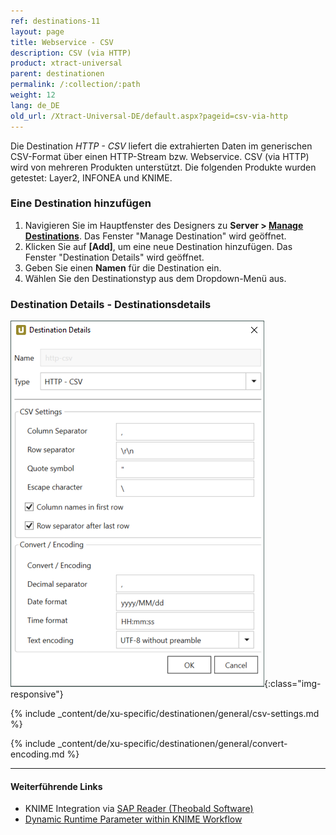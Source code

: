 ```yaml
---
ref: destinations-11
layout: page
title: Webservice - CSV
description: CSV (via HTTP)
product: xtract-universal
parent: destinationen
permalink: /:collection/:path
weight: 12
lang: de_DE
old_url: /Xtract-Universal-DE/default.aspx?pageid=csv-via-http
---
```


Die Destination *HTTP - CSV*  liefert die extrahierten Daten im generischen CSV-Format über einen HTTP-Stream bzw. Webservice. 
CSV (via HTTP) wird von mehreren Produkten unterstützt. Die folgenden Produkte wurden getestet: Layer2, INFONEA und KNIME. 


### Eine Destination hinzufügen

1. Navigieren Sie im Hauptfenster des Designers zu **Server > [Manage Destinations](./ziele-verwalten)**. Das Fenster "Manage Destination" wird geöffnet.
2. Klicken Sie auf **[Add]**, um eine neue Destination hinzufügen. Das Fenster "Destination Details" wird geöffnet.
3. Geben Sie einen **Namen** für die Destination ein.
4. Wählen Sie den Destinationstyp aus dem Dropdown-Menü aus.

### Destination Details - Destinationsdetails

![CSV-Destination-Details](/img/content/xu/CSV-Destination-Details.png){:class="img-responsive"}

{% include _content/de/xu-specific/destinationen/general/csv-settings.md %}														 

{% include _content/de/xu-specific/destinationen/general/convert-encoding.md %}	

****
#### Weiterführende Links
- KNIME Integration via [SAP Reader (Theobald Software)](https://kb.theobald-software.com/xtract-universal/knime-integration-via-sap-reader)
- [Dynamic Runtime Parameter within KNIME Workflow](https://kb.theobald-software.com/xtract-universal/dynamic-runtime-paramater%20within-KNIME-workflow)

